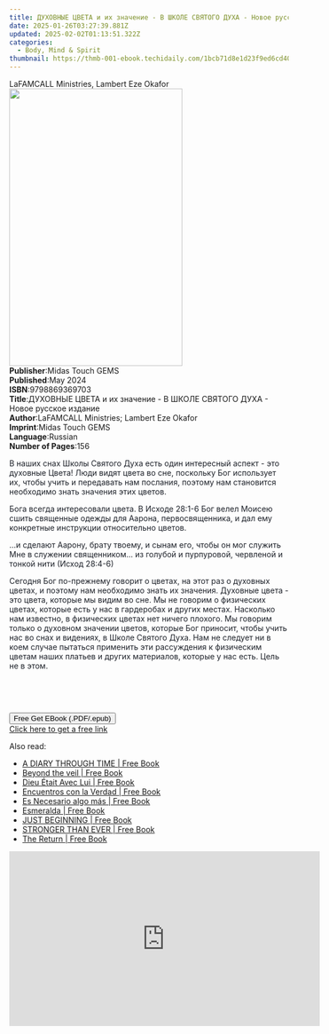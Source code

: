 ```yaml
---
title: ДУХОВНЫЕ ЦВЕТА и их значение - В ШКОЛЕ СВЯТОГО ДУХА - Новое русское издание | Free Book
date: 2025-01-26T03:27:39.881Z
updated: 2025-02-02T01:13:51.322Z
categories:
  - Body, Mind & Spirit
thumbnail: https://thmb-001-ebook.techidaily.com/1bcb71d8e1d23f9ed6cd40234a752b7c408f5a14e8c1b784a57a2b0e7e5e2145.jpg
---
```

<main id="book-container">
  <div class="flex flex-col">
    <div class="book-brief flex-1 py-6 px-4 sm:p-6 md:py-10 md:px-8">
      <!-- brief-->
      <div class="book-brief-main">
        LaFAMCALL Ministries, Lambert Eze Okafor
      </div>
    </div>
    <div
      class="book-meta-info flex-1 grid gap-4 col-start-1 col-end-3 row-start-1 sm:mb-6 sm:grid-cols-4 lg:gap-6 lg:col-start-2 lg:row-end-6 lg:row-span-6 lg:mb-0"
    >
      <div
        class="book-meta-info-left place-content-center mt-4 p-4 text-sm leading-6 col-start-2 col-span-2 dark:text-slate-400"
      >
        <img
          class="w-full h-500 object-cover rounded-lg sm:h-255 sm:col-span-2 lg:col-span-full"
          src="https://img-001-ebook.techidaily.com/646781341f66971f424d384a5c9161d31de8164db32e3199abcaf311d4a4f234.jpg"
          alt=""
          width="312"
          height="500"
        />
      </div>
      <div
        class="book-meta-info-right mt-2 col-start-1 row-start-2 col-span-3 self-center"
      >
        <!-- meta data  -->
        <div class="flex flex-col px-4 md:px-8">
          <div class="flex-1">
            <strong>Publisher</strong>:<span class="px-2"
              >Midas Touch GEMS</span
            >
          </div>
          <div class="flex-1">
            <strong>Published</strong>:<span class="px-2">May 2024</span>
          </div>
          <div class="flex-1">
            <strong>ISBN</strong>:<span class="px-2">9798869369703</span>
          </div>
          <div class="flex-1">
            <strong>Title</strong>:<span class="px-2"
              >ДУХОВНЫЕ ЦВЕТА и их значение - В ШКОЛЕ СВЯТОГО ДУХА - Новое
              русское издание</span
            >
          </div>
          <div class="flex-1">
            <strong>Author</strong>:<span class="px-2"
              >LaFAMCALL Ministries; Lambert Eze Okafor</span
            >
          </div>
          <div class="flex-1">
            <strong>Imprint</strong>:<span class="px-2">Midas Touch GEMS</span>
          </div>
          <div class="flex-1">
            <strong>Language</strong>:<span class="px-2">Russian</span>
          </div>
          <div class="flex-1">
            <strong>Number of Pages</strong>:<span class="px-2">156</span>
          </div>
        </div>
      </div>
    </div>
    <div class="book-description flex-1 py-6 px-4 sm:p-6 md:py-10 md:px-8">
      <div class="book-description-main">
        <div accordion-content="" id="description">
          <p>
            <span style="color: rgb(29, 33, 41)"
              >В наших снах Школы Святого Духа есть один интересный аспект - это
              духовные Цвета! Люди видят цвета во сне, поскольку Бог использует
              их, чтобы учить и передавать нам послания, поэтому нам становится
              необходимо знать значения этих цветов.&nbsp;</span
            >
          </p>
          <p>
            <span style="color: rgb(29, 33, 41)"
              >Бога всегда интересовали цвета. В Исходе 28:1-6 Бог велел Моисею
              сшить священные одежды для Аарона, первосвященника, и дал ему
              конкретные инструкции относительно цветов.&nbsp;</span
            >
          </p>
          <p>
            <span style="color: rgb(29, 33, 41)"
              >...и сделают Аарону, брату твоему, и сынам его, чтобы он мог
              служить Мне в служении священником... из голубой и пурпуровой,
              червленой и тонкой нити (Исход 28:4-6)&nbsp;</span
            >
          </p>
          <p>
            <span style="color: rgb(29, 33, 41)"
              >Сегодня Бог по-прежнему говорит о цветах, на этот раз о духовных
              цветах, и поэтому нам необходимо знать их значения. Духовные цвета
              - это цвета, которые мы видим во сне. Мы не говорим о физических
              цветах, которые есть у нас в гардеробах и других местах. Насколько
              нам известно, в физических цветах нет ничего плохого. Мы говорим
              только о духовном значении цветов, которые Бог приносит, чтобы
              учить нас во снах и видениях, в Школе Святого Духа. Нам не следует
              ни в коем случае пытаться применить эти рассуждения к физическим
              цветам наших платьев и других материалов, которые у нас есть. Цель
              не в этом.&nbsp;</span
            >
          </p>
          <p><br /></p>
          <p><br /></p>
        </div>
        <div class="accordion-fader"></div>
      </div>
    </div>
    <div class="book-excerpts flex-1 py-6 px-4 sm:p-6 md:py-10 md:px-8"></div>
    <div
      class="book-about-author flex-1 py-6 px-4 sm:p-6 md:py-10 md:px-8"
    ></div>
    <div class="book-free-get flex-1 py-6 px-4 sm:p-6 md:py-10 md:px-8">
      <button
        id="btn-free-get"
        class="bg-blue-500 hover:bg-blue-700 text-white font-bold py-2 px-4 rounded"
      >
        Free Get EBook (.PDF/.epub)
      </button>
      <div id="countdown-display" class="px-2 text-lg mt-2"></div>
      <a
        id="free-link"
        class="hidden bg-blue-500 hover:bg-blue-700 text-white font-bold py-2 px-4 rounded"
        href="https://www.ebooks.com/en-us/book/211352900/ebook/lafamcall-ministries/"
        target="_blank"
        >Click here to get a free link</a
      >
    </div>
    <script>
      let countdownTime = 0;
      let countdownInterval = null;
      document
        .getElementById('btn-free-get')
        .addEventListener('click', startCountdown);
      function startCountdown() {
        countdownTime = new Date().getTime() + 60000 * 3;
        countdownInterval = setInterval(updateCountdown, 1000);
        document.getElementById('btn-free-get').disabled = true;
        document
          .getElementById('btn-free-get')
          .classList.add('bg-gray-500', 'cursor-not-allowed');
      }
      function updateCountdown() {
        let currentTime = new Date().getTime();
        let timeLeft = countdownTime - currentTime;
        let secondsLeft = Math.floor(timeLeft / 1000);
        document.getElementById('countdown-display').innerHTML =
          `Remaining time: ${secondsLeft} seconds.`;
        if (secondsLeft <= 0) {
          clearInterval(countdownInterval);
          document.getElementById('btn-free-get').classList.add('hidden');
          document.getElementById('free-link').classList.remove('hidden');
          document.getElementById('countdown-display').innerHTML = '';
        }
      }
    </script>
  </div>
</main>

<ins class="adsbygoogle"
      style="display:block"
      data-ad-client="ca-pub-7571918770474297"
      data-ad-slot="8358498916"
      data-ad-format="auto"
      data-full-width-responsive="true"></ins>
    

<span class="atpl-alsoreadstyle">Also read:</span>
<div><ul>
<li><a href="https://novels-ebooks.techidaily.com/210968379-9781088225271-a-diary-through-time/"><u>A DIARY THROUGH TIME | Free Book</u></a></li>
<li><a href="https://novels-ebooks.techidaily.com/210968369-9781088232088-beyond-the-veil/"><u>Beyond the veil | Free Book</u></a></li>
<li><a href="https://novels-ebooks.techidaily.com/210968393-9781088227572-dieu-etait-avec-lui/"><u>Dieu Était Avec Lui | Free Book</u></a></li>
<li><a href="https://novels-ebooks.techidaily.com/210968395-9781088227381-encuentros-con-la-verdad/"><u>Encuentros con la Verdad | Free Book</u></a></li>
<li><a href="https://novels-ebooks.techidaily.com/210968394-9781088227428-es-necesario-algo-mas/"><u>Es Necesario algo más | Free Book</u></a></li>
<li><a href="https://novels-ebooks.techidaily.com/210968374-9781088235829-esmeralda/"><u>Esmeralda | Free Book</u></a></li>
<li><a href="https://novels-ebooks.techidaily.com/210968389-9781088227602-just-beginning/"><u>JUST BEGINNING | Free Book</u></a></li>
<li><a href="https://novels-ebooks.techidaily.com/210968366-9781088225684-stronger-than-ever/"><u>STRONGER THAN EVER | Free Book</u></a></li>
<li><a href="https://novels-ebooks.techidaily.com/210968370-9781088225875-the-return/"><u>The Return | Free Book</u></a></li>
</ul></div>

<!-- affiliate ads begin -->
<iframe width="560" height="315" src="https://www.youtube.com/embed/2ipTu54inBo?si=gRegjvtVq5gm_PHo" title="YouTube video player" frameborder="0" allow="accelerometer; autoplay; clipboard-write; encrypted-media; gyroscope; picture-in-picture; web-share" referrerpolicy="strict-origin-when-cross-origin" allowfullscreen></iframe>
<!-- affiliate ads end -->

